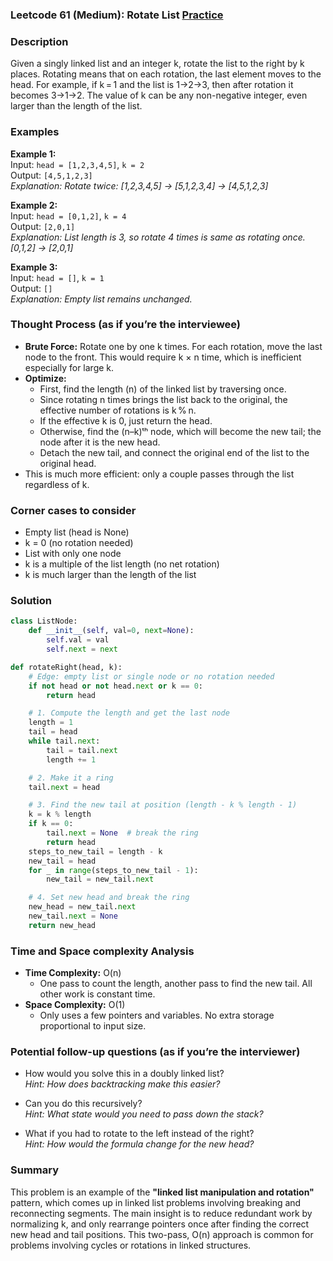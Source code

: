 ### Leetcode 61 (Medium): Rotate List [Practice](https://leetcode.com/problems/rotate-list)

### Description  
Given a singly linked list and an integer k, rotate the list to the right by k places. Rotating means that on each rotation, the last element moves to the head. For example, if k = 1 and the list is 1→2→3, then after rotation it becomes 3→1→2. The value of k can be any non-negative integer, even larger than the length of the list.

### Examples  

**Example 1:**  
Input: `head = [1,2,3,4,5]`, `k = 2`  
Output: `[4,5,1,2,3]`  
*Explanation: Rotate twice: [1,2,3,4,5] → [5,1,2,3,4] → [4,5,1,2,3]*

**Example 2:**  
Input: `head = [0,1,2]`, `k = 4`  
Output: `[2,0,1]`  
*Explanation: List length is 3, so rotate 4 times is same as rotating once. [0,1,2] → [2,0,1]*

**Example 3:**  
Input: `head = []`, `k = 1`  
Output: `[]`  
*Explanation: Empty list remains unchanged.*

### Thought Process (as if you’re the interviewee)  
- **Brute Force:** Rotate one by one k times. For each rotation, move the last node to the front. This would require k × n time, which is inefficient especially for large k.
- **Optimize:**
    - First, find the length (n) of the linked list by traversing once.
    - Since rotating n times brings the list back to the original, the effective number of rotations is k % n.
    - If the effective k is 0, just return the head.
    - Otherwise, find the (n–k)ᵗʰ node, which will become the new tail; the node after it is the new head.
    - Detach the new tail, and connect the original end of the list to the original head.
- This is much more efficient: only a couple passes through the list regardless of k.

### Corner cases to consider  
- Empty list (head is None)
- k = 0 (no rotation needed)
- List with only one node
- k is a multiple of the list length (no net rotation)
- k is much larger than the length of the list

### Solution

```python
class ListNode:
    def __init__(self, val=0, next=None):
        self.val = val
        self.next = next

def rotateRight(head, k):
    # Edge: empty list or single node or no rotation needed
    if not head or not head.next or k == 0:
        return head

    # 1. Compute the length and get the last node
    length = 1
    tail = head
    while tail.next:
        tail = tail.next
        length += 1

    # 2. Make it a ring
    tail.next = head

    # 3. Find the new tail at position (length - k % length - 1)
    k = k % length
    if k == 0:
        tail.next = None  # break the ring
        return head
    steps_to_new_tail = length - k
    new_tail = head
    for _ in range(steps_to_new_tail - 1):
        new_tail = new_tail.next

    # 4. Set new head and break the ring
    new_head = new_tail.next
    new_tail.next = None
    return new_head
```

### Time and Space complexity Analysis  

- **Time Complexity:** O(n)  
    - One pass to count the length, another pass to find the new tail. All other work is constant time.
- **Space Complexity:** O(1)  
    - Only uses a few pointers and variables. No extra storage proportional to input size.

### Potential follow-up questions (as if you’re the interviewer)  

- How would you solve this in a doubly linked list?  
  *Hint: How does backtracking make this easier?*

- Can you do this recursively?  
  *Hint: What state would you need to pass down the stack?*

- What if you had to rotate to the left instead of the right?  
  *Hint: How would the formula change for the new head?*

### Summary
This problem is an example of the **"linked list manipulation and rotation"** pattern, which comes up in linked list problems involving breaking and reconnecting segments. The main insight is to reduce redundant work by normalizing k, and only rearrange pointers once after finding the correct new head and tail positions. This two-pass, O(n) approach is common for problems involving cycles or rotations in linked structures.